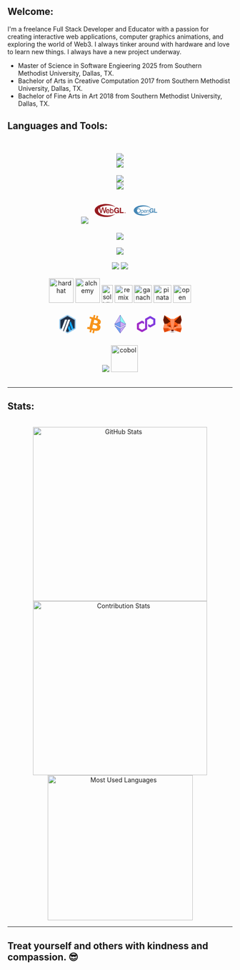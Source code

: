 ## Welcome:

I'm a freelance Full Stack Developer and Educator with a passion for creating interactive web applications, computer graphics animations, and exploring the world of Web3. I always tinker around with hardware and love to learn new things. I always have a new project underway.

- Master of Science in Software Engieering 2025 from Southern Methodist University, Dallas, TX.
- Bachelor of Arts in Creative Computation 2017 from Southern Methodist University, Dallas, TX.
- Bachelor of Fine Arts in Art 2018 from Southern Methodist University, Dallas, TX.

## Languages and Tools:

<br>

<p align="center">
  <img src="https://skillicons.dev/icons?i=vscode,nodejs,npm,express,postman,vite,sublime&perline=7" />
  <br/>
  <img src="https://skillicons.dev/icons?i=webpack,git,github&perline=7" />
  <br/>
  <br/>
  <img src="https://skillicons.dev/icons?i=html,css,bootstrap,tailwind,javascript,typescript,react&perline=7" />
  <br/>
   <img src="https://skillicons.dev/icons?i=jquery,figma&perline=7" />
  <br/>
  <br/>
    <img src="https://skillicons.dev/icons?i=threejs,p5js,d3,processing" />
    <svg xmlns="http://www.w3.org/2000/svg" height="60" width="90" viewBox="-216.44595 -150.74625 1875.8649 904.4775"><g fill="#961a1f"><path d="M1402.533 400.324h-9.786v25.481h-8.56v-25.481h-9.8v-7.361h28.146v7.361m3.827-7.361h12.6l5.653 21.894h.094l5.666-21.894h12.6v32.842h-8.053v-24.929h-.093l-6.894 24.93h-6.533l-6.907-24.93h-.093v24.93h-8.04v-32.843m-342.616 30.989c-11.941 5.036-24 7.557-36.165 7.557-19.21 0-36.475-3.348-51.814-10.029-15.34-6.685-28.274-15.89-38.81-27.63-10.542-11.725-18.615-25.51-24.234-41.346-5.62-15.836-8.432-32.912-8.432-51.212 0-18.76 2.803-36.183 8.407-52.257 5.601-16.068 13.661-30.084 24.175-42.052 10.513-11.967 23.43-21.348 38.761-28.159 15.332-6.801 32.596-10.208 51.805-10.208 12.876 0 25.339 1.943 37.399 5.819 12.059 3.885 22.943 9.588 32.663 17.108 9.718 7.522 17.737 16.796 24.058 27.812 6.324 11.025 10.191 23.672 11.598 37.952h-52.68c-3.282-14.042-9.606-24.579-18.97-31.604-9.374-7.026-20.729-10.539-34.068-10.539-12.414 0-22.95 2.405-31.613 7.216-8.66 4.81-15.687 11.265-21.075 19.356-5.389 8.1-9.306 17.307-11.761 27.63-2.464 10.323-3.685 20.993-3.685 32.018 0 10.563 1.229 20.828 3.692 30.795 2.465 9.969 6.389 18.945 11.778 26.918 5.388 7.976 12.423 14.364 21.1 19.175 8.67 4.81 19.223 7.216 31.656 7.216 18.283 0 32.398-4.612 42.364-13.835 9.97-9.225 15.768-22.597 17.416-40.117h-55.492v-41.26h105.212v135.603h-35.009l-5.604-28.448c-9.835 12.645-20.73 21.489-32.672 26.521m162.704-248.988v204.177h122.232v46.548h-177.243V174.964h55.011"/><path d="M966.285 456.856c-84.17 51.193-210.234 80.331-350.892 80.331-253.414 0-458.849-105.523-458.849-235.696 0-130.171 205.435-235.696 458.85-235.696 141.171 0 267.75 29.68 351.922 81.193C875.44 60.678 710.709.028 522.361 0 233.895-.048.025 134.9 0 301.41c-.024 166.503 233.803 301.533 522.27 301.575 187.6.03 351.902-60.422 444.015-146.129"/><path d="M503.997 155.456L455.624 364.78l-58.41-209.324h-44.355l-58.28 209.327-48.518-209.327H200.36l71.776 272.84h42.879l60.381-214.3 59.653 214.3h43.003l74.299-272.84h-48.354m169.216 114.839c-6.717-9.454-15.118-16.73-24.977-21.63-10.137-5.04-21.89-7.593-34.93-7.593-14.678 0-27.902 2.661-39.305 7.91-10.813 4.98-20.044 12.3-27.436 21.76-13.681 17.507-20.913 42.175-20.913 71.331 0 12.978 1.841 25.154 5.472 36.194 3.652 11.098 9.043 20.841 16.023 28.952 14.676 17.053 35.598 26.068 60.506 26.068 13.079 0 23.758-1.368 32.64-4.182 7.764-2.456 12.923-5.638 17.148-8.429 5.446-3.592 10.447-8.008 14.871-13.119 3.755-4.34 7.099-9.188 9.941-14.406 5.09-9.348 7.554-18.08 8.114-22.718l.372-3.066h-35.632l-.196 2.525c-.899 11.576-16.094 32.257-43.164 32.257-38.699 0-47.919-27.976-48.531-52.61h129.559V346.8c0-15.886-1.626-30.392-4.832-43.116-3.279-13.016-8.234-24.25-14.73-33.39zm-64.001 2.926c28.703 0 44.048 15.45 46.843 47.207h-92.8c1.36-25.86 21.852-47.207 45.957-47.207m262.892 23.309c-3.45-11.023-8.537-20.737-15.112-28.873-6.79-8.398-15.027-14.93-24.477-19.414-9.867-4.682-20.927-7.055-32.871-7.055h-.044c-11.02.179-21.083 2.581-29.903 7.144-7.293 3.77-13.829 9.061-19.496 15.776v-83.704h-35.485v247.935h33.781v-16.875c2.966 3.88 6.776 7.973 11.824 11.59 9.582 6.867 21.435 10.347 35.231 10.347 14.839 0 28.067-3.309 39.323-9.84 10.032-5.818 18.525-14.202 25.246-24.914 5.868-9.352 10.334-20.367 13.267-32.74 2.535-10.696 3.876-22.4 3.876-33.846 0-12.646-1.736-24.6-5.16-35.53zm-31.885 40.26c0 19.465-3.915 35.778-11.326 47.177-7.889 12.144-19.338 18.298-34.024 18.298-21.234 0-46.03-14.849-46.03-56.697 0-20.044 2.477-35.465 7.572-47.153 7.357-16.875 19.716-25.078 37.777-25.078 19.22 0 32.075 7.534 39.297 23.03 5.967 12.806 6.734 28.329 6.734 40.422"/></g></svg>
<svg width="60px" height="60px" viewBox="0 0 32 32" xmlns="http://www.w3.org/2000/svg"><title>file_type_glsl</title><path d="M7.779,18.923A2.333,2.333,0,0,1,5.4,17.16c.306,1.462,1.961,2.892,7.183,3.529a14.228,14.228,0,0,0,9.232-1.612s.733-.322.293.176c0,0-3.107,2.873-9.2,2.9S1.97,19.107,2,16c-.029-3.107,4.806-6.185,10.9-6.155s9.2,2.9,9.2,2.9c.44.5-.293.176-.293.176-1.084-.7-4.286-2.089-9.232-1.612-4.866.469-6.453,2.122-6.981,3.235a3.254,3.254,0,0,0-.318,1.24,2.424,2.424,0,0,1,2.5-2.316A2.507,2.507,0,0,1,10.3,16.195,2.506,2.506,0,0,1,7.779,18.92Zm19.647-1.074H30v.937H26.344V13.609h1.082v4.24ZM23.454,16h2.163v2.791H24.9l-.108-.649a1.9,1.9,0,0,1-1.614.786,2.414,2.414,0,0,1-2.379-2.711,2.485,2.485,0,0,1,2.531-2.74A2.053,2.053,0,0,1,25.6,15.217H24.515a1.136,1.136,0,0,0-1.132-.851c-.771,0-1.485.534-1.485,1.86,0,1.413.771,1.781,1.506,1.781a1.28,1.28,0,0,0,1.254-1.139h-1.2V16ZM7.781,14.1a1.86,1.86,0,0,0-1.8,2.105,1.86,1.86,0,0,0,1.8,2.105,1.86,1.86,0,0,0,1.8-2.105A1.86,1.86,0,0,0,7.781,14.1Zm2.911,1.383h.525v.468h.013a1.12,1.12,0,0,1,.987-.563,1.565,1.565,0,0,1,1.506,1.677,1.675,1.675,0,0,1-1.583,1.824,1,1,0,0,1-.88-.443h-.013V20.1h-.557V15.479ZM12.1,18.4c.608,0,1.019-.527,1.019-1.254,0-.424-.171-1.264-1.032-1.264-.8,0-.893.867-.893,1.406,0,.88.551,1.114.905,1.114Zm5-.652a1.378,1.378,0,0,1-1.488,1.133,1.487,1.487,0,0,1-1.482-1.658c0-1.025.494-1.842,1.588-1.842.956,0,1.424.76,1.424,1.931H14.721c0,.69.323,1.089.962,1.089a.841.841,0,0,0,.854-.652H17.1Zm-.59-.88c-.032-.513-.247-.987-.924-.987a.972.972,0,0,0-.918.987h1.842Zm3.713,1.917h-.557V16.751c0-.576-.165-.867-.709-.867-.317,0-.874.2-.874,1.1v1.8h-.557V15.479h.525v.468h.013a1.2,1.2,0,0,1,1-.563,1.046,1.046,0,0,1,1.158,1.152v2.253" style="fill:#4386b5"/></svg>
<br/>
<br/>

  <img src="https://skillicons.dev/icons?i=mongodb,postgres,mysql&perline=7" />
  <br/>
  <br/>

 <img src="https://skillicons.dev/icons?i=linux,ubuntu,nginx,docker,raspberrypi,arduino,apple" />
<br>
<br>

  <img src="https://skillicons.dev/icons?i=ipfs" />
  <img src="https://skillicons.dev/icons?i=python,anaconda,tensorflow,scikitlearn&perline=7" />
  <br/>
<br/>

<img src="https://seeklogo.com/images/H/hardhat-logo-888739EBB4-seeklogo.com.png" alt="hardhat" width="55" height="55"/>
<img src="https://asset.brandfetch.io/idUFOwOm15/idUfyTBC5e.png?updated=1689687857947" alt="alchemy" width="55" height="55"/>
<img src="https://encrypted-tbn0.gstatic.com/images?q=tbn:ANd9GcQwEKqTxDFyI0s_kylUF73gFRXBqViXmDwZWg&usqp=CAU" alt="solidity" width="25" height="40"/>
<img src="https://cdn-1.webcatalog.io/catalog/remix-ide/remix-ide-icon-filled-256.webp?v=1714775654961" alt="remix" width="40" height="40"/>
<img src="https://trufflesuite.com/assets/logo.png" alt="ganache" width="40" height="40"/>
<img src="https://www.svgrepo.com/show/286025/pinata.svg" alt="pinata" width="40" height="40"/>
<img src="https://images.seeklogo.com/logo-png/42/1/openzeppelin-logo-png_seeklogo-426729.png" alt="open zeppelin" width="40" height="40"/> 
<br/>
<br/>

<svg width="55" height="55" viewBox="0 0 24 24" fill="none" xmlns="http://www.w3.org/2000/svg">
<path d="M4.51514 8.47125V15.5274C4.51514 15.9779 4.75959 16.3944 5.15552 16.6189L11.3599 20.1477C11.7558 20.3722 12.2432 20.3722 12.6392 20.1477L18.8435 16.6189C19.2394 16.3944 19.4839 15.9779 19.4839 15.5274V8.47125C19.4839 8.02072 19.2394 7.60418 18.8435 7.37966L12.6392 3.85086C12.2432 3.62634 11.7558 3.62634 11.3599 3.85086L5.15401 7.37966C4.75809 7.60418 4.51514 8.02072 4.51514 8.47125Z" fill="#213147"/>
<path d="M13.3531 13.3677L12.4682 15.7577C12.4442 15.8241 12.4442 15.8965 12.4682 15.963L13.9905 20.0752L15.7511 19.0738L13.638 13.3677C13.59 13.2363 13.401 13.2363 13.3531 13.3677Z" fill="#12AAFF"/>
<path d="M15.1273 9.3485C15.0793 9.21704 14.8903 9.21704 14.8423 9.3485L13.9575 11.7384C13.9334 11.8049 13.9334 11.8773 13.9575 11.9437L16.4515 18.6764L18.2122 17.6749L15.1273 9.3485Z" fill="#12AAFF"/>
<path d="M11.9984 4.11521C12.0419 4.11521 12.0854 4.12703 12.1244 4.14771L18.8387 7.96602C18.9166 8.01033 18.9647 8.09305 18.9647 8.1802V15.8153C18.9647 15.904 18.9166 15.9852 18.8387 16.0295L12.1244 19.8479C12.0869 19.87 12.0419 19.8803 11.9984 19.8803C11.955 19.8803 11.9114 19.8685 11.8725 19.8479L5.15817 16.0325C5.08019 15.9881 5.0322 15.9055 5.0322 15.8183V8.18167C5.0322 8.09305 5.08019 8.01181 5.15817 7.9675L11.8725 4.14919C11.9114 4.12703 11.955 4.11521 11.9984 4.11521ZM11.9984 3C11.76 3 11.52 3.06056 11.3056 3.18316L4.59277 6.99999C4.16386 7.24371 3.8999 7.69423 3.8999 8.18167V15.8168C3.8999 16.3043 4.16386 16.7548 4.59277 16.9985L11.3071 20.8168C11.5215 20.938 11.76 21 11.9999 21C12.2384 21 12.4783 20.9395 12.6928 20.8168L19.407 16.9985C19.836 16.7548 20.0999 16.3043 20.0999 15.8168V8.18167C20.0999 7.69423 19.836 7.24371 19.407 6.99999L12.6913 3.18316C12.4768 3.06056 12.2369 3 11.9984 3Z" fill="#9DCCED"/>
<path d="M7.55859 18.6854L8.17649 17.0192L9.41975 18.0369L8.25747 19.0827L7.55859 18.6854Z" fill="#213147"/>
<path d="M11.4334 7.63513H9.73114C9.60366 7.63513 9.48969 7.71342 9.44619 7.83158L5.79736 17.6838L7.55804 18.6854L11.5758 7.83602C11.6133 7.73853 11.5398 7.63513 11.4334 7.63513Z" fill="white"/>
<path d="M14.4117 7.63513H12.7095C12.582 7.63513 12.468 7.71342 12.4245 7.83158L8.2583 19.0812L10.019 20.0827L14.5542 7.83602C14.5902 7.73853 14.5166 7.63513 14.4117 7.63513Z" fill="white"/>
</svg>

<svg width="55" height="55" viewBox="0 0 24 24" fill="none" xmlns="http://www.w3.org/2000/svg">
<path d="M18.7627 10.2361C19.042 8.34127 17.6076 7.33093 15.6319 6.6449L16.2719 4.09167L14.7117 3.70339L14.089 6.1937L12.8439 5.89597L13.4752 3.38776L11.9144 3L11.2738 5.56244L10.2815 5.32762V5.31894L8.12522 4.77718L7.7098 6.44641C7.7098 6.44641 8.86494 6.71758 8.8465 6.72625C9.4783 6.88894 9.58677 7.30383 9.56887 7.62866L8.8465 10.5518L9.0092 10.606L8.83782 10.5696L7.81828 14.6571C7.74614 14.847 7.54712 15.1353 7.10567 15.0177C7.12357 15.0448 5.97765 14.7472 5.97765 14.7472L5.20215 16.5248L7.23203 17.0297L8.3416 17.3188L7.69192 19.9083L9.2527 20.2961L9.88451 17.7336L11.1383 18.0584L10.4984 20.6117L12.0586 21L12.6992 18.4105C15.3607 18.9154 17.3641 18.7173 18.2037 16.3079C18.8799 14.3685 18.1673 13.2584 16.7686 12.5188C17.7882 12.2931 18.555 11.6162 18.7536 10.2356L18.7627 10.2361ZM15.1987 15.2346C14.7203 17.1745 11.4545 16.1187 10.3992 15.8659L11.256 12.4288C12.3114 12.6993 15.7041 13.2134 15.1987 15.2253V15.2346ZM15.677 10.209C15.2437 11.9682 12.519 11.0751 11.6437 10.8587L12.4193 7.7458C13.3038 7.96273 16.1368 8.3776 15.677 10.209Z" fill="#F7931A"/>
</svg>

<svg width="55" height="55" viewBox="0 0 24 24" fill="none" xmlns="http://www.w3.org/2000/svg">
<path d="M12 3V9.65149L17.6247 12.1672L12 3Z" fill="#8FFCF3"/>
<path d="M11.9996 3L6.375 12.1662L11.9996 9.65255V3Z" fill="#CABCF8"/>
<path d="M12 16.4778V21L17.6247 13.2156L12 16.4778Z" fill="#CBA7F5"/>
<path d="M11.9996 21V16.4778L6.375 13.2156L11.9996 21Z" fill="#74A0F3"/>
<path d="M12 15.4295L17.6247 12.1673L12 9.65158V15.4295Z" fill="#CBA7F5"/>
<path d="M6.375 12.1673L11.9996 15.4295V9.65158L6.375 12.1673Z" fill="#74A0F3"/>
<path fill-rule="evenodd" clip-rule="evenodd" d="M11.9996 15.4294L6.375 12.1672L11.9996 3L17.6242 12.1662L11.9996 15.4294ZM6.74774 11.9016L11.9093 3.49138V9.60635L6.74774 11.9016ZM6.67109 12.1305L11.9093 9.80374V15.168L6.67109 12.1305ZM12.0889 9.80374V15.168L17.3229 12.1305L12.0889 9.80374ZM12.0889 9.60635L17.2505 11.9016L12.0889 3.49138V9.60635Z" fill="#202699"/>
<path fill-rule="evenodd" clip-rule="evenodd" d="M11.9996 16.4064L6.375 13.2114L11.9996 20.9999L17.6242 13.2103L11.9996 16.4064ZM7.00498 13.7731L11.9093 16.5639V20.5684L7.00498 13.7731ZM12.0889 16.5639V20.5684L16.9942 13.7731L12.0889 16.5639Z" fill="#202699"/>
</svg>

<svg width="55" height="55" viewBox="0 0 24 24" fill="none" xmlns="http://www.w3.org/2000/svg">
<path d="M16.3644 15.217L20.6338 12.7816C20.8601 12.6521 21 12.4122 21 12.1547V7.2838C21 7.02631 20.8601 6.7864 20.6338 6.65702L16.3644 4.22156C16.138 4.09218 15.8569 4.09344 15.6319 4.22156L11.3623 6.65702C11.136 6.7864 10.9961 7.02631 10.9961 7.2838V15.9882L8.00191 17.6951L5.00763 15.9882V12.5729L8.00191 10.866L9.97646 11.9927V9.70168L8.36809 8.78352C8.25748 8.72071 8.13032 8.68679 8.00191 8.68679C7.87349 8.68679 7.74634 8.72071 7.63573 8.78352L3.36617 11.2191C3.13986 11.3484 3 11.5882 3 11.8457V16.7167C3 16.9742 3.13986 17.2141 3.36617 17.3434L7.63573 19.779C7.86205 19.907 8.14177 19.907 8.36809 19.779L12.6376 17.3434C12.864 17.2141 13.0039 16.9742 13.0039 16.7167V8.01231L13.0571 7.98216L15.9968 6.30534L18.9911 8.01231V11.4275L15.9968 13.1344L14.0247 12.0103V14.3013L15.6306 15.217C15.857 15.345 16.1379 15.345 16.3629 15.217H16.3644Z" fill="url(#paint0_linear_328_59720)"/>
<defs>
<linearGradient id="paint0_linear_328_59720" x1="2.94151" y1="17.194" x2="20.1188" y2="7.10065" gradientUnits="userSpaceOnUse">
<stop stop-color="#A726C1"/>
<stop offset="0.88" stop-color="#803BDF"/>
<stop offset="1" stop-color="#7B3FE4"/>
</linearGradient>
</defs>
</svg>

<svg width="55" height="55" viewBox="0 0 24 24" fill="none" xmlns="http://www.w3.org/2000/svg">
<path d="M19.8211 19.9179L15.9439 18.7869L13.02 20.4992L10.98 20.4983L8.05434 18.7869L4.1789 19.9179L3 16.0192L4.1789 11.6923L3 8.03404L4.1789 3.5L10.2346 7.04437H13.7653L19.8211 3.5L21 8.03404L19.8211 11.6923L21 16.0192L19.8211 19.9179Z" fill="#FF5C16"/>
<path d="M4.17957 3.5L10.2354 7.04686L9.99457 9.48105L4.17957 3.5ZM8.05513 16.0209L10.7196 18.0093L8.05513 18.7869V16.0209ZM10.5067 12.7335L9.99457 9.48267L6.7166 11.6933L6.71481 11.6924V11.6941L6.72499 13.9695L8.05424 12.7336L10.5067 12.7335ZM19.821 3.5L13.7652 7.04686L14.0052 9.48105L19.821 3.5ZM15.9456 16.0209L13.2809 18.0093L15.9456 18.7869V16.0209ZM17.2849 11.6939V11.6923L17.2841 11.6932L14.0061 9.48267L13.494 12.7335H15.9454L17.2756 13.9692L17.2849 11.6939Z" fill="#FF5C16"/>
<path d="M8.05434 18.7869L4.1789 19.9179L3 16.0208H8.05434V18.7869ZM10.5059 12.7325L11.2462 17.4322L10.2202 14.8191L6.72344 13.9692L8.05345 12.7327H10.5059V12.7325ZM15.9455 18.7869L19.8211 19.9179L21 16.0208H15.9455V18.7869ZM13.4941 12.7325L12.7538 17.4322L13.7797 14.8191L17.2766 13.9692L15.9457 12.7327H13.4941V12.7325Z" fill="#E34807"/>
<path d="M3 16.0192L4.1789 11.6923H6.71402L6.72331 13.9684L10.2203 14.8183L11.2462 17.4313L10.7188 18.0068L8.05434 16.0183H3V16.0192ZM21 16.0192L19.8211 11.6923H17.2858L17.2766 13.9684L13.7798 14.8183L12.7538 17.4313L13.281 18.0068L15.9457 16.0183H21V16.0192ZM13.7653 7.04431H10.2346L9.9948 9.4785L11.2463 17.4288H12.7538L14.0061 9.4785L13.7653 7.04431Z" fill="#FF8D5D"/>
<path d="M4.1789 3.5L3 8.03404L4.1789 11.6923H6.71402L9.99378 9.48105L4.1789 3.5ZM9.77321 13.6765H8.62471L7.99939 14.277L10.2211 14.8166L9.77321 13.6758V13.6765ZM19.8211 3.5L21 8.03404L19.8211 11.6923H17.2858L14.0062 9.48105L19.8211 3.5ZM14.2284 13.6765H15.3786L16.0039 14.2778L13.7797 14.8184L14.2284 13.6757V13.6765ZM13.0191 18.9483L13.2812 18.0084L12.7538 17.433H11.2452L10.7179 18.0084L10.9798 18.9483" fill="#661800"/>
<path d="M13.0191 18.9482V20.5H10.98V18.9482H13.0191Z" fill="#C0C4CD"/>
<path d="M8.05518 18.7853L10.9816 20.4992V18.9474L10.7195 18.0077L8.05518 18.7853ZM15.9456 18.7853L13.0191 20.4992V18.9474L13.2811 18.0077L15.9456 18.7853Z" fill="#E7EBF6"/>
</svg>
<br/>
<br/>
   <img src="https://skillicons.dev/icons?i=java,ruby" />
  <img src="https://logodix.com/logo/2100252.jpg" alt="cobol" width="60" height="60"/>
<br/>
<br/>

</p>

<hr>

## Stats:

<br>

<div align=center>
  <img width=390 src="https://github-readme-stats.vercel.app/api?username=dgsmith7&theme=transparent&count_private=true&show_icons=true&rank_icon=github&locale=en" alt="GitHub Stats" />
  <img width=390 src="https://github-readme-streak-stats.herokuapp.com/?user=dgsmith7&theme=transparent&count_private=true&border_radius=10&locale=en" alt="Contribution Stats" />
  <img width=325 src="https://github-readme-stats.vercel.app/api/top-langs?username=dgsmith7&theme=transparent&layout=donut&hide=css&langs_count=8&border_radius=10&show_icons=true&locale=en" alt="Most Used Languages" />
</div>

<hr>
  <!-- <img src="https://skillicons.dev/icons?i=d3,figma,ipfs,threejs,processing,blender,npm,express,apple,raspberrypi,arduino,ruby,cobol,java,p5js,photoshop,illustrator,nginx,ubuntu,jquery,figma,ipfs,threejs,processing,blender,ruby,cobol,java,p5js,photoshop,illustrator,jquery" />
  <img src="https://skillicons.dev/icons?i=python,anaconda,tensorflow,scikitlearn&perline=7" />
  <br/>
<br/> -->

<!--img style="z-index: -1; position: absolute; top: 0; left: 0" alt="Awesome GitHub Profile Readme" src="assets/face.gif"-->

<!-- ## Some facts about me:

I write code because I enjoy it, and it fulfills my need to be creative. It is something that comes naturally to me and an activity that I have enjoyed since I was in high school (a long time). I began writing in Apple BASIC on an Apple //c in 1985. For an old-school 80s experience GOTO the bottom of this page. Then I spent a couple of decades flying helicopters in the Army and the Coast Guard. And then I got an Art degree. Now I write code, teach, and make art.

I do full-stack web development, build creative projects (usually with graphics and animation), Web3 projects, and generally pursue my interests and inexhaustible thirst for new knowledge. Luckily the tech world provides and endless horizon of things to learn, which suits my life-long-learner disposition very well. I also enjoy teaching others, and I do that at a University and as a private tutor.

See links on the left for my personal website and contact info, especially if you are interested in a custom project or private tutoring. I accept certain cryptocurrencies for payment if you desire, and of course, normal fiat currency. Contact me for details and discussion. -->

<!-- ## Here are some of the tools I use for my projects:

#### General tools

<a href="https://code.visualstudio.com" target="_blank" rel="noreferrer" title="VS Code"> <img src="https://github.com/devicons/devicon/blob/master/icons/vscode/vscode-original.svg" alt="vs code" width="40" height="40"/> </a>
<a href="https://git-scm.com/" target="_blank" rel="noreferrer" title="Git"> <img src="https://www.vectorlogo.zone/logos/git-scm/git-scm-icon.svg" alt="git" width="40" height="40"/> </a>
<a href="https://www.sublimetext.com" target="_blank" rel="noreferrer" title="Sublime"> <img src="https://www.svgrepo.com/show/354408/sublimetext-icon.svg" alt="sublime" width="40" height="40"/> </a>
<a href="https://webpack.js.org" target="_blank" rel="noreferrer" title="Webpack"> <img src="https://github.com/devicons/devicon/blob/master/icons/webpack/webpack-original.svg" alt="webpack" width="40" height="40"/> </a>
<a href="https://www.docker.com/" target="_blank" rel="noreferrer" title="Docker"> <img src="https://raw.githubusercontent.com/devicons/devicon/master/icons/docker/docker-original-wordmark.svg" alt="docker" width="40" height="40"/> </a>
<a href="https://digitalocean.com" target="_blank" rel="noreferrer" title="Digital Ocean"> <img src="https://github.com/devicons/devicon/blob/master/icons/digitalocean/digitalocean-original.svg" alt="digital ocean" width="40" height="40"/> </a>

#### Web3


<a href="https://ethereum.org/en/" target="_blank" rel="noreferrer" title="Ethereum"> <img src="https://ethereum.org/static/650e1a3295e7a822db63fc8c673bf48d/1be1b/eth-diamond-rainbow.webp" alt="ethereum" width="20" height="40"/> </a>
<a href="https://polygon.technology" target="_blank" rel="noreferrer" title="Polygon"> <img src="https://github.com/devicons/devicon/blob/master/icons/polygon/polygon-original.svg" alt="polygon" width="40" height="40"/> </a>
<a href="https://harhat.org" target="_blank" rel="noreferrer" title="Hardhat"> <img src="https://seeklogo.com/images/H/hardhat-logo-888739EBB4-seeklogo.com.png" alt="hardhat" width="60" height="40"/> </a>
<a href="https://moralis.io" target="_blank" rel="noreferrer" title="Moralis"> <img src="https://res.cloudinary.com/crunchbase-production/image/upload/c_lpad,f_auto,q_auto:eco,dpr_1/xi2ibotrclcxf9njqrfm" alt="moralis" width="40" height="40"/> </a>
<a href="https://alchemy.com" target="_blank" rel="noreferrer" title="Alchemy"> <img src="https://asset.brandfetch.io/idUFOwOm15/idUfyTBC5e.png?updated=1689687857947" alt="alchemy" width="40" height="40"/> </a>
<a href="https://metamask.io" target="_blank" rel="noreferrer" title="Metamask"> <img src="https://upload.wikimedia.org/wikipedia/commons/3/36/MetaMask_Fox.svg" alt="metamask" width="40" height="40"/> </a>
<a href="https://soliditylang.org" target="_blank" rel="noreferrer" title="Solidity"> <img src="https://encrypted-tbn0.gstatic.com/images?q=tbn:ANd9GcQwEKqTxDFyI0s_kylUF73gFRXBqViXmDwZWg&usqp=CAU" alt="solidity" width="25" height="40"/> </a>
<a href="https://remix-project.org" target="_blank" rel="noreferrer" title="Remix"> <img src="https://remix-project.org/static/media/remi-icon.7b98f159e0a60d36c98bee595cfaba46.svg" alt="remix" width="40" height="40"/> </a>
<a href="https://trufflesuite.com/ganache/" target="_blank" rel="noreferrer" title="Ganache"> <img src="https://trufflesuite.com/assets/logo.png" alt="ganache" width="40" height="40"/> </a>
<a href="https://www.pinata.cloud" target="_blank" rel="noreferrer" title="Pinata"> <img src="https://www.svgrepo.com/show/286025/pinata.svg" alt="pinata" width="40" height="40"/> </a>
<a href="https://www.openzeppelin.com" target="_blank" rel="noreferrer" title="Open Zeppelin"> <img src="https://www.solodev.com/file/3d5e1296-e69b-11ec-b9ad-0eaef3759f5f/OpenZeppelin-Logo-Icon.png" alt="open zeppelin" width="40" height="40"/> </a>
<a href="https://chain.link" target="_blank" rel="noreferrer" title="Chainlink"> <img src="https://seeklogo.com/images/C/chainlink-link-logo-FB38A5933B-seeklogo.com.png" alt="firebase" width="40" height="40"/> </a>

#### Visual / 3D / Prototyping

<a href="https://threejs.org" target="_blank" rel="noreferrer" title="ThreeJS"><img src="https://global.discourse-cdn.com/standard17/uploads/threejs/original/2X/e/e4f86d2200d2d35c30f7b1494e96b9595ebc2751.png" alt="three js" width="40" height="40"> </a>
<a href="https://www.blender.org/" target="_blank" rel="noreferrer" title="Blender"> <img src="https://download.blender.org/branding/community/blender_community_badge_white.svg" alt="blender" width="40" height="40"/> </a>
<a href="https://processing.org" target="_blank" rel="noreferrer" title="Processing"><img src="https://github.com/devicons/devicon/blob/master/icons/processing/processing-original.svg" alt="processing" width="40" height="40"> </a>
<a href="https://d3js.org/" target="_blank" rel="noreferrer" title="D3JS"> <img src="https://raw.githubusercontent.com/devicons/devicon/master/icons/d3js/d3js-original.svg" alt="d3js" width="40" height="40"/> </a>
<a href="https://www.photoshop.com/en" target="_blank" rel="noreferrer" title="Photoshop"> <img src="https://raw.githubusercontent.com/devicons/devicon/master/icons/photoshop/photoshop-line.svg" alt="photoshop" width="40" height="40"/> </a>
<a href="https://www.adobe.com/in/products/illustrator.html" target="_blank" rel="noreferrer" title="Illustrator"> <img src="https://www.vectorlogo.zone/logos/adobe_illustrator/adobe_illustrator-icon.svg" alt="illustrator" width="40" height="40"/> </a>

#### Front end

<a href="https://developer.mozilla.org/en-US/docs/Web/JavaScript" target="_blank" rel="noreferrer" title="JavaScript"> <img src="https://raw.githubusercontent.com/devicons/devicon/master/icons/javascript/javascript-original.svg" alt="javascript" width="40" height="40"/> </a>
<a href="https://www.w3.org/html/" target="_blank" rel="noreferrer" title="HTML"> <img src="https://raw.githubusercontent.com/devicons/devicon/master/icons/html5/html5-original-wordmark.svg" alt="html5" width="40" height="40"/> </a>
<a href="https://www.w3schools.com/css/" target="_blank" rel="noreferrer" title="CSS"> <img src="https://raw.githubusercontent.com/devicons/devicon/master/icons/css3/css3-original-wordmark.svg" alt="css3" width="40" height="40"/> </a>
<a href="https://getbootstrap.com" target="_blank" rel="noreferrer" title="Bootstrap"> <img src="https://raw.githubusercontent.com/devicons/devicon/master/icons/bootstrap/bootstrap-plain-wordmark.svg" alt="bootstrap" width="40" height="40"/> </a>
<a href="https://jquery.com" target="_blank" rel="noreferrer" title="JQuery"><img src="https://github.com/devicons/devicon/blob/master/icons/jquery/jquery-original.svg" alt="jquery" width="40" height="40"> </a>

#### Backend

<a href="https://nodejs.org" target="_blank" rel="noreferrer" title="Node"> <img src="https://raw.githubusercontent.com/devicons/devicon/master/icons/nodejs/nodejs-original-wordmark.svg" alt="nodejs" width="40" height="40"/> </a>
<a href="https://www.npmjs.com" target="_blank" rel="noreferrer" title="NPM"> <img src="https://github.com/devicons/devicon/blob/master/icons/npm/npm-original-wordmark.svg" alt="npm" width="40" height="40"/> </a>
<a href="https://expressjs.com" target="_blank" rel="noreferrer" title="Express"> <img src="https://www.pngfind.com/pngs/m/136-1363736_express-js-icon-png-transparent-png.png" alt="express" width="50" height="40"/> </a>
<a href="https://www.mysql.com/" target="_blank" rel="noreferrer" title="MySQL"> <img src="https://raw.githubusercontent.com/devicons/devicon/master/icons/mysql/mysql-original-wordmark.svg" alt="mysql" width="40" height="40"/> </a>
<a href="https://www.mongodb.com/home" target="_blank" rel="noreferrer" title="Mongo DB"> <img src="https://github.com/devicons/devicon/blob/master/icons/mongodb/mongodb-original.svg" alt="mongo db" width="40" height="40"/> </a>
<a href="https://www.typescriptlang.org/" target="_blank" rel="noreferrer" title="TypeScript"> <img src="https://raw.githubusercontent.com/devicons/devicon/master/icons/typescript/typescript-original.svg" alt="typescript" width="40" height="40"/> </a>

#### Miscelanneous other stuff I tinker with

<a href="https://www.linux.org/" target="_blank" rel="noreferrer" title="Linux"> <img src="https://raw.githubusercontent.com/devicons/devicon/master/icons/linux/linux-original.svg" alt="linux" width="40" height="40"/> </a>
<a href="https://www.python.org" target="_blank" rel="noreferrer" title="Python"> <img src="https://raw.githubusercontent.com/devicons/devicon/master/icons/python/python-original.svg" alt="python" width="40" height="40"/> </a>
<a href="https://www.raspberrypi.org" target="_blank" rel="noreferrer" title="Raspberry Pi"> <img src="https://github.com/devicons/devicon/blob/master/icons/raspberrypi/raspberrypi-original.svg" alt="raspberry pi" width="40" height="40"/> </a>
<a href="https://www.ruby-lang.org/en/" target="_blank" rel="noreferrer" title="Ruby"> <img src="https://raw.githubusercontent.com/devicons/devicon/master/icons/ruby/ruby-original.svg" alt="ruby" width="40" height="40"/> </a>
<a href="https://www.ibm.com/docs/en/i/7.1?topic=languages-cobol" target="_blank" rel="noreferrer" title="Cobol"> <img src="https://logodix.com/logo/2100252.jpg" alt="cobol" width="60" height="40"/> </a>
<a href="https://www.java.com/en/" target="_blank" rel="noreferrer" title="Java"><img src="https://github.com/devicons/devicon/blob/master/icons/java/java-original.svg" alt="java" width="40" height="40"> </a>
<a href="https://spring.io/" target="_blank" rel="noreferrer" title="Spring"> <img src="https://www.vectorlogo.zone/logos/springio/springio-icon.svg" alt="spring" width="40" height="40"/> </a>
<a href="https://tomcat.apache.org" target="_blank" rel="noreferrer" title="Tomcat"> <img src="https://github.com/devicons/devicon/blob/master/icons/tomcat/tomcat-original.svg" alt="tomcat" width="40" height="40"/> </a>
<a href="https://maven.apache.org" target="_blank" rel="noreferrer" title="Maven"> <img src="https://encrypted-tbn0.gstatic.com/images?q=tbn:ANd9GcTSYUtSxcmnj-nxImUJNR8jWAufOhjc-BwUlr83yUYM_1iifqv3t0hUJR2VJ_HAnHvhxsU&usqp=CAU" alt="wordpress" width="40" height="40"/> </a>
<a href="https://intellij-support.jetbrains.com/hc/en-us" target="_blank" rel="noreferrer" title="IntelliJ"> <img src="https://github.com/devicons/devicon/blob/master/icons/intellij/intellij-original.svg" alt="intelli j" width="40" height="40"/> </a>

## Featured Project Repositories:

#### I am currently working on these projects:

<ul>
<li>
<a href="https://www.dgs-creative.com" target="_blank">Continuing to improve my recently-built personal NFT site on the Arbitrum blokchain</a>
<p>Solidity Hardhat Node NPM Alchemy Remix Open-Zeppelin</p>
</li>
<li>
<a href="https://github.com/baconbitscollective" target="_blank">Generative Art NFT platform and marketplace</a>
<p>Solidity Hardhat Node NPM Alchemy Remix Open-Zeppelin JS HTML5 CSS Bootstrap MYSQL Moralis Metamask</p>
</li>
<li>
<a href="https://www.davidgailsmith.com" target="_blank">Adding more features to my personal website that I recently overhauled</a>
<p>Node NPM JS HTML5 CSS Bootstrap MYSQL</p>
</li>
</ul>

#### Some cool or fun web projects I have made:

<ul>
<li>
An information or product demo using Three-JS - subject: the Apollo Lunar Module
</br> -->
<!-- a href="https://lunar-lander-app-ltyg5.ondigitalocean.app" target="_blank">Apollo Lunar Lander Deployment</a >
</br -->
<!-- <a href="https://github.com/dgsmith7/LunarLander" target="_blank">Apollo Lunar Lander Code</a>
</li>
   Made with JS HTML5 CSS Bootstrap Three-JS
<li>
A simple puzzle game inspired by the sliding tile game on the original Mac computer
</br>
<a href="https://dgsmith7.github.io/sliding-tile-puzzle/" target="_blank">Sliding Tile Puzzle Deployment</a>
</br>
<a href="https://github.com/dgsmith7/sliding-tile-puzzle" target="_blank">Sliding Tile Puzzle Code</a>
</li>
  Made with JS HTML5 CSS Bootstrap
<li>
An interesting Three-JS working replica of an amazing clock
</br>
<a href="https://dgsmith7.github.io/StruttClock/" target="_blank">Strutt Epicyclic Clock in THREE JS Deployment</a>
</br>
<a href="https://github.com/dgsmith7/StruttClock" target="_blank">Strutt Epicyclic Clock in THREE JS Code</a>
</li>
  JS HTML5 CSS Three-JS Blender
<li>
An small python script of Towers of Hanoi game
</br>
<a href="https://github.com/dgsmith7/towers-of-hanoi" target="_blank">Towers of Hanoi game in Python</a>
</li>
  Python
<li>
An semi-psychedelic and cool Three-JS shape shift animation for you to slow down and chill to
</br>
<a href="https://dgsmith7.github.io/ParametricAurora/" target="_blank">Parametric Aurora in THREE JS Deployment</a>
</br>
<a href="https://github.com/dgsmith7/ParametricAurora" target="_blank">Parametric Aurora in THREE JS Code</a>
</li>
  JS HTML5 CSS Three-JS
</ul>

#### Some boilerplate or educational pieces I have made:

<ul>
<li>
A simple Three-JS boiler plate for anyone to re-use as desired
</br>
<a href="https://dgsmith7.github.io/threeJS-simpleBoilerplate/" target="blank">THREE-JS Simple Boilerplate Deployment</a>
</br>
<a href="https://github.com/dgsmith7/threeJS-simpleBoilerplate" target="blank">THREE-JS Simple Boilerplate Repo</a>
</li>
  JS HTML5 CSS Three-JS
<li>
A COBOL-based implementation of the "Assembler" project from Nand2Tetris
</br>
<a href="https://github.com/dgsmith7/LearningCobol" target="_blank">COBOL Experiment </a>based on <a href="https://www.nand2tetris.org">Nand 2 Tetris</a>
</li>
  Cobol   -->
<!-- li>
Java-based demo of inheritance
</br>
<a href="https://github.com/dgsmith7/Concrete-Abstract-Interface-Demo" target="_blank">Drones - Inheritance in Java - demo</a>
</li>
  Java Intelli-J<li>
Java-based demo of inheritance
</br  -->
<!-- <a href="https://github.com/dgsmith7/AdventurePartyInheritanceDemo" target="_blank">Adventure Party - Inheritance in Java - demo</a>
</li>
  Java Intelli-J
</ul>

## Excellent Learning Resources that I recommend:

<a href="https://www.nand2tetris.org" title="Nand2Tetris" target="blank"><img align="center" src="https://static.wixstatic.com/media/44046b_387f62dae530480dac9b1fa8f731bebf~mv2.png/v1/fill/w_415,h_144,al_c,q_85,usm_0.66_1.00_0.01,enc_auto/44046b_387f62dae530480dac9b1fa8f731bebf~mv2.png" alt="nand 2 tetris" height="50" width="180" /> </a>
<a href="https://processing.org" title="Processing" target="blank"><img align="center" src="https://github.com/devicons/devicon/blob/master/icons/processing/processing-original.svg" alt="Processing" height="50" width="50" /> </a>
<a href="https://shiffman.net/learning/" title="Daniel Shiffman" target="blank"><img align="center" src="https://avatars.githubusercontent.com/u/191758?v=4" alt="Shiffman" height="50" width="50" /> </a>
<a href="https://www.youtube.com/channel/UCcAlTqd9zID6aNX3TzwxJXg/feed" title="Shaders - Art of Code" target="blank"><img align="center" src="https://yt3.ggpht.com/ytc/AMLnZu-P5fkM6PJNLkqoy6U3y_J0sT9CVH0R_oZIP0Jo=s88-c-k-c0x00ffffff-no-rj" alt="Martijn" height="50" width="50" /> </a>
<a href="https://thebookofshaders.com" title="Book of Shaders" target="blank"><img align="center" src="https://thebookofshaders.com/thumb.png" alt="Book of Shaders" height="50" width="50" /> </a>
<a href="https://www.youtube.com/watch?v=gyMwXuJrbJQ" title="Patrick Collins" target="blank"><img align="center" src="https://yt3.ggpht.com/ytc/AMLnZu9UWrGceKWaqm8AF89vuxrEt8MO3E59qOoQ785Lew=s88-c-k-c0x00ffffff-no-rj" alt="Patrick Collins" height="50" width="50" /> </a>

## Connect with me:

<a href="https://twitter.com/dgsmith7" target="blank"><img align="center" src="https://raw.githubusercontent.com/rahuldkjain/github-profile-readme-generator/master/src/images/icons/Social/twitter.svg" alt="dgsmith7" height="30" width="40" /> </a>
<a href="https://linkedin.com/in/david-gail-smith" target="blank"><img align="center" src="https://raw.githubusercontent.com/rahuldkjain/github-profile-readme-generator/master/src/images/icons/Social/linked-in-alt.svg" alt="david-gail-smith" height="30" width="40" /> </a>
<a href="https://instagram.com/dgsmith7" target="blank"><img align="center" src="https://raw.githubusercontent.com/rahuldkjain/github-profile-readme-generator/master/src/images/icons/Social/instagram.svg" alt="dgsmith7" height="30" width="40" /> </a> -->

<!-- ## The old-school experience mentioned above:

Here is an archived link to something I wrote when I was 15. Visit the link, then wait for emulator
to boot the Apple //e virtual machine (just like the real Apple //c). Then choose 1 on the main menu and 4 on the
next menu to launch "Enigma". Turn on some 80s music from a cassette player in the background to get the full effect:
https://archive.org/details/d361s2-uptime
And now here is a more recent experience, web-friendly, mobile-ready, and responsive of the same game:
https://dgsmith7.github.io/sliding-tile-puzzle/ -->

## Treat yourself and others with kindness and compassion. 😎
